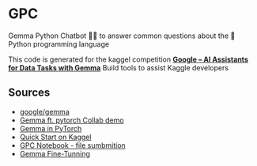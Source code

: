 # GPC
Gemma Python Chatbot 🚀🚀 to answer common questions about the 🐍 Python programming language 

This code is generated for the kaggel competition 
[**Google – AI Assistants for Data Tasks with Gemma**](https://www.kaggle.com/competitions/data-assistants-with-gemma/overview)
Build tools to assist Kaggle developers

## Sources
* [google/gemma](https://www.kaggle.com/models/google/gemma/frameworks/flax/code)
* [Gemma ft. pytorch Collab demo](https://colab.research.google.com/github/google/generative-ai-docs/blob/main/site/en/gemma/docs/pytorch_gemma.ipynb#scrollTo=viESUwjq5cAz)
* [Gemma in PyTorch](https://ai.google.dev/gemma/docs/pytorch_gemma)
* [Quick Start on Kaggel](https://www.kaggle.com/docs/notebooks)
* [GPC Notebook - file sumbmition](https://www.kaggle.com/dlesmes/gpc-gemma-python-chat/edit)
* [Gemma Fine-Tunning](https://colab.research.google.com/github/google/generative-ai-docs/blob/main/site/en/gemma/docs/lora_tuning.ipynb#scrollTo=gSsRdeiof_rJ)
